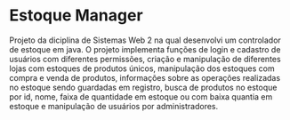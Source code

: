 # Estoque Manager
 Projeto da diciplina de Sistemas Web 2 na qual desenvolvi um controlador de estoque em java. O projeto implementa funções de login e cadastro de usuários com diferentes permissões, criação e manipulação de diferentes lojas com estoques de produtos únicos, manipulação dos estoques com compra e venda de produtos, informações sobre as operações realizadas no estoque sendo guardadas em registro, busca de produtos no estoque por id, nome, faixa de quantidade em estoque ou com baixa quantia em estoque e manipulação de usuários por administradores.
